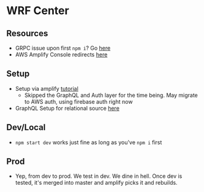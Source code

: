 # WRF Center

## Resources
 - GRPC issue upon first `npm i`? Go [here](https://github.com/grpc/grpc-node/issues/1183)
 - AWS Amplify Console redirects [here](https://stackoverflow.com/questions/57449853/react-router-dom-not-working-correctly-on-amplify-console-aws)

## Setup
 - Setup via amplify [tutorial](https://docs.amplify.aws/start/q/integration/react)
    - Skipped the GraphQL and Auth layer for the time being. May migrate to AWS auth, using firebase auth right now
 - GraphQL Setup for relational source [here](https://docs.amplify.aws/cli/graphql-transformer/relational)
 
## Dev/Local
 - `npm start dev` works just fine as long as you've `npm i` first

## Prod
 - Yep, from dev to prod. We test in dev. We dine in hell. Once dev is tested, it's merged into master and amplify picks it and rebuilds.